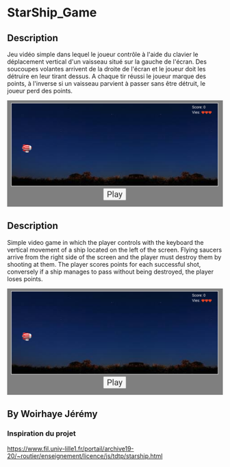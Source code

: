 # StarShip_Game

## Description 

Jeu vidéo simple dans lequel le joueur contrôle à l'aide du clavier le déplacement vertical d'un vaisseau situé sur la gauche de l'écran. Des soucoupes volantes arrivent de la droite de l'écran et le joueur doit les détruire en leur tirant dessus. A chaque tir réussi le joueur marque des points, à l'inverse si un vaisseau parvient à passer sans être détruit, le joueur perd des points.

![alt text](src/images/Exemple-game.png)

## Description 

Simple video game in which the player controls with the keyboard the vertical movement of a ship located on the left of the screen. Flying saucers arrive from the right side of the screen and the player must destroy them by shooting at them. The player scores points for each successful shot, conversely if a ship manages to pass without being destroyed, the player loses points.

![alt text](src/images/Exemple-game.png)

## By Woirhaye Jérémy

### Inspiration du projet
https://www.fil.univ-lille1.fr/portail/archive19-20/~routier/enseignement/licence/js/tdtp/starship.html